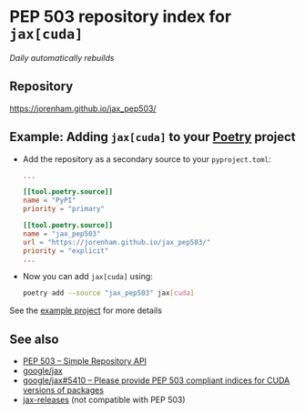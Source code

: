 # PEP 503 repository index for `jax[cuda]`

*Daily automatically rebuilds*

## Repository

https://jorenham.github.io/jax_pep503/

## Example: Adding `jax[cuda]` to your [Poetry](https://python-poetry.org/) project

- Add the repository as a secondary source to your `pyproject.toml`:

    ```toml
    ...
    
    [[tool.poetry.source]]
    name = "PyPI"
    priority = "primary"

    [[tool.poetry.source]]
    name = "jax_pep503"
    url = "https://jorenham.github.io/jax_pep503/"
    priority = "explicit"
    ...
    ```

- Now you can add `jax[cuda]` using:

    ```bash
    poetry add --source "jax_pep503" jax[cuda]
    ```

See the [example project](example_project) for more details 

## See also

- [PEP 503 – Simple Repository API](https://peps.python.org/pep-0503/)
- [google/jax](https://github.com/google/jax)
- [google/jax#5410 – Please provide PEP 503 compliant indices for CUDA versions of packages](https://github.com/google/jax/issues/5410)
- [jax-releases](https://storage.googleapis.com/jax-releases/) (not compatible with PEP 503)
